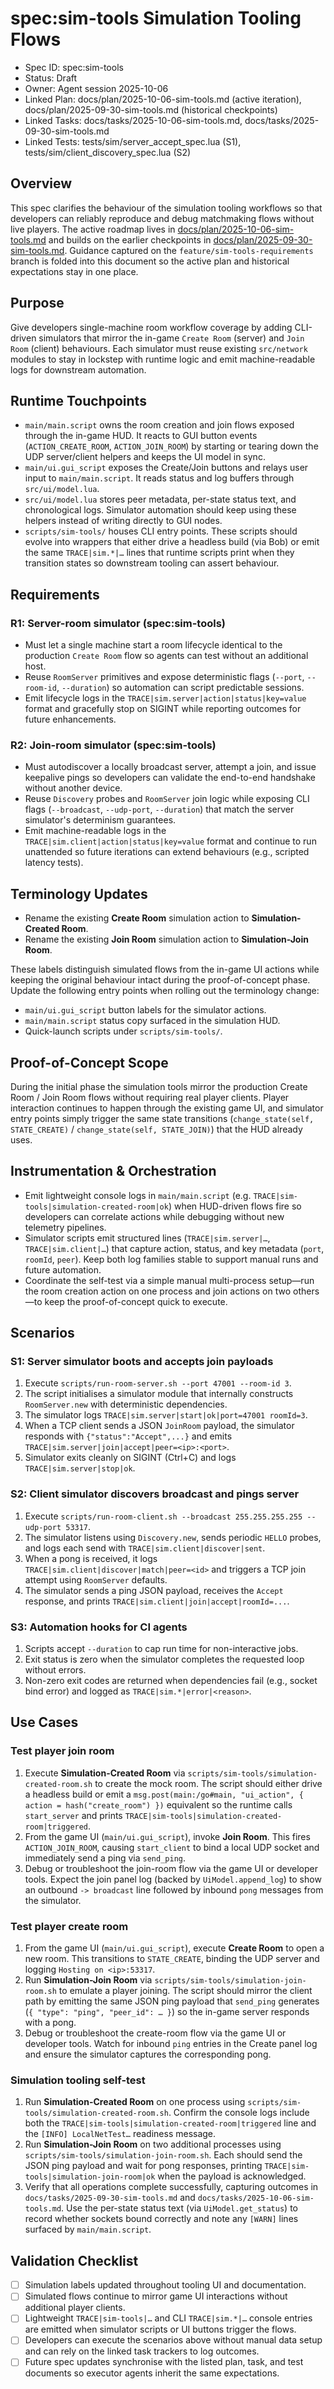 # spec:sim-tools Simulation Tooling Flows
- Spec ID: spec:sim-tools
- Status: Draft
- Owner: Agent session 2025-10-06
- Linked Plan: docs/plan/2025-10-06-sim-tools.md (active iteration), docs/plan/2025-09-30-sim-tools.md (historical checkpoints)
- Linked Tasks: docs/tasks/2025-10-06-sim-tools.md, docs/tasks/2025-09-30-sim-tools.md
- Linked Tests: tests/sim/server_accept_spec.lua (S1), tests/sim/client_discovery_spec.lua (S2)

## Overview
This spec clarifies the behaviour of the simulation tooling workflows so that developers can reliably reproduce and debug matchmaking flows without live players. The active roadmap lives in [docs/plan/2025-10-06-sim-tools.md](../plan/2025-10-06-sim-tools.md) and builds on the earlier checkpoints in [docs/plan/2025-09-30-sim-tools.md](../plan/2025-09-30-sim-tools.md). Guidance captured on the `feature/sim-tools-requirements` branch is folded into this document so the active plan and historical expectations stay in one place.

## Purpose
Give developers single-machine room workflow coverage by adding CLI-driven simulators that mirror the in-game `Create Room` (server) and `Join Room` (client) behaviours. Each simulator must reuse existing `src/network` modules to stay in lockstep with runtime logic and emit machine-readable logs for downstream automation.

## Runtime Touchpoints
- `main/main.script` owns the room creation and join flows exposed through the in-game HUD. It reacts to GUI button events (`ACTION_CREATE_ROOM`, `ACTION_JOIN_ROOM`) by starting or tearing down the UDP server/client helpers and keeps the UI model in sync.
- `main/ui.gui_script` exposes the Create/Join buttons and relays user input to `main/main.script`. It reads status and log buffers through `src/ui/model.lua`.
- `src/ui/model.lua` stores peer metadata, per-state status text, and chronological logs. Simulator automation should keep using these helpers instead of writing directly to GUI nodes.
- `scripts/sim-tools/` houses CLI entry points. These scripts should evolve into wrappers that either drive a headless build (via Bob) or emit the same `TRACE|sim.*|…` lines that runtime scripts print when they transition states so downstream tooling can assert behaviour.

## Requirements
### R1: Server-room simulator (spec:sim-tools)
- Must let a single machine start a room lifecycle identical to the production `Create Room` flow so agents can test without an additional host.
- Reuse `RoomServer` primitives and expose deterministic flags (`--port`, `--room-id`, `--duration`) so automation can script predictable sessions.
- Emit lifecycle logs in the `TRACE|sim.server|action|status|key=value` format and gracefully stop on SIGINT while reporting outcomes for future enhancements.

### R2: Join-room simulator (spec:sim-tools)
- Must autodiscover a locally broadcast server, attempt a join, and issue keepalive pings so developers can validate the end-to-end handshake without another device.
- Reuse `Discovery` probes and `RoomServer` join logic while exposing CLI flags (`--broadcast`, `--udp-port`, `--duration`) that match the server simulator's determinism guarantees.
- Emit machine-readable logs in the `TRACE|sim.client|action|status|key=value` format and continue to run unattended so future iterations can extend behaviours (e.g., scripted latency tests).

## Terminology Updates
- Rename the existing **Create Room** simulation action to **Simulation-Created Room**.
- Rename the existing **Join Room** simulation action to **Simulation-Join Room**.

These labels distinguish simulated flows from the in-game UI actions while keeping the original behaviour intact during the proof-of-concept phase. Update the following entry points when rolling out the terminology change:
- `main/ui.gui_script` button labels for the simulator actions.
- `main/main.script` status copy surfaced in the simulation HUD.
- Quick-launch scripts under `scripts/sim-tools/`.

## Proof-of-Concept Scope
During the initial phase the simulation tools mirror the production Create Room / Join Room flows without requiring real player clients. Player interaction continues to happen through the existing game UI, and simulator entry points simply trigger the same state transitions (`change_state(self, STATE_CREATE)` / `change_state(self, STATE_JOIN)`) that the HUD already uses.

## Instrumentation & Orchestration
- Emit lightweight console logs in `main/main.script` (e.g. `TRACE|sim-tools|simulation-created-room|ok`) when HUD-driven flows fire so developers can correlate actions while debugging without new telemetry pipelines.
- Simulator scripts emit structured lines (`TRACE|sim.server|…`, `TRACE|sim.client|…`) that capture action, status, and key metadata (`port`, `roomId`, `peer`). Keep both log families stable to support manual runs and future automation.
- Coordinate the self-test via a simple manual multi-process setup—run the room creation action on one process and join actions on two others—to keep the proof-of-concept quick to execute.

## Scenarios
### S1: Server simulator boots and accepts join payloads
1. Execute `scripts/run-room-server.sh --port 47001 --room-id 3`.
2. The script initialises a simulator module that internally constructs `RoomServer.new` with deterministic dependencies.
3. The simulator logs `TRACE|sim.server|start|ok|port=47001 roomId=3`.
4. When a TCP client sends a JSON `JoinRoom` payload, the simulator responds with `{"status":"Accept",...}` and emits `TRACE|sim.server|join|accept|peer=<ip>:<port>`.
5. Simulator exits cleanly on SIGINT (Ctrl+C) and logs `TRACE|sim.server|stop|ok`.

### S2: Client simulator discovers broadcast and pings server
1. Execute `scripts/run-room-client.sh --broadcast 255.255.255.255 --udp-port 53317`.
2. The simulator listens using `Discovery.new`, sends periodic `HELLO` probes, and logs each send with `TRACE|sim.client|discover|sent`.
3. When a pong is received, it logs `TRACE|sim.client|discover|match|peer=<id>` and triggers a TCP join attempt using `RoomServer` defaults.
4. The simulator sends a ping JSON payload, receives the `Accept` response, and prints `TRACE|sim.client|join|accept|roomId=...`.

### S3: Automation hooks for CI agents
1. Scripts accept `--duration` to cap run time for non-interactive jobs.
2. Exit status is zero when the simulator completes the requested loop without errors.
3. Non-zero exit codes are returned when dependencies fail (e.g., socket bind error) and logged as `TRACE|sim.*|error|<reason>`.

## Use Cases
### Test player join room
1. Execute **Simulation-Created Room** via `scripts/sim-tools/simulation-created-room.sh` to create the mock room. The script should either drive a headless build or emit a `msg.post(main:/go#main, "ui_action", { action = hash("create_room") })` equivalent so the runtime calls `start_server` and prints `TRACE|sim-tools|simulation-created-room|triggered`.
2. From the game UI (`main/ui.gui_script`), invoke **Join Room**. This fires `ACTION_JOIN_ROOM`, causing `start_client` to bind a local UDP socket and immediately send a ping via `send_ping`.
3. Debug or troubleshoot the join-room flow via the game UI or developer tools. Expect the join panel log (backed by `UiModel.append_log`) to show an outbound `-> broadcast` line followed by inbound `pong` messages from the simulator.

### Test player create room
1. From the game UI (`main/ui.gui_script`), execute **Create Room** to open a new room. This transitions to `STATE_CREATE`, binding the UDP server and logging `Hosting on <ip>:53317`.
2. Run **Simulation-Join Room** via `scripts/sim-tools/simulation-join-room.sh` to emulate a player joining. The script should mirror the client path by emitting the same JSON ping payload that `send_ping` generates (`{ "type": "ping", "peer_id": … }`) so the in-game server responds with a pong.
3. Debug or troubleshoot the create-room flow via the game UI or developer tools. Watch for inbound `ping` entries in the Create panel log and ensure the simulator captures the corresponding pong.

### Simulation tooling self-test
1. Run **Simulation-Created Room** on one process using `scripts/sim-tools/simulation-created-room.sh`. Confirm the console logs include both the `TRACE|sim-tools|simulation-created-room|triggered` line and the `[INFO] LocalNetTest…` readiness message.
2. Run **Simulation-Join Room** on two additional processes using `scripts/sim-tools/simulation-join-room.sh`. Each should send the JSON ping payload and wait for pong responses, printing `TRACE|sim-tools|simulation-join-room|ok` when the payload is acknowledged.
3. Verify that all operations complete successfully, capturing outcomes in `docs/tasks/2025-09-30-sim-tools.md` and `docs/tasks/2025-10-06-sim-tools.md`. Use the per-state status text (via `UiModel.get_status`) to record whether sockets bound correctly and note any `[WARN]` lines surfaced by `main/main.script`.

## Validation Checklist
- [ ] Simulation labels updated throughout tooling UI and documentation.
- [ ] Simulated flows continue to mirror game UI interactions without additional player clients.
- [ ] Lightweight `TRACE|sim-tools|…` and CLI `TRACE|sim.*|…` console entries are emitted when simulator scripts or UI buttons trigger the flows.
- [ ] Developers can execute the scenarios above without manual data setup and can rely on the linked task trackers to log outcomes.
- [ ] Future spec updates synchronise with the listed plan, task, and test documents so executor agents inherit the same expectations.
